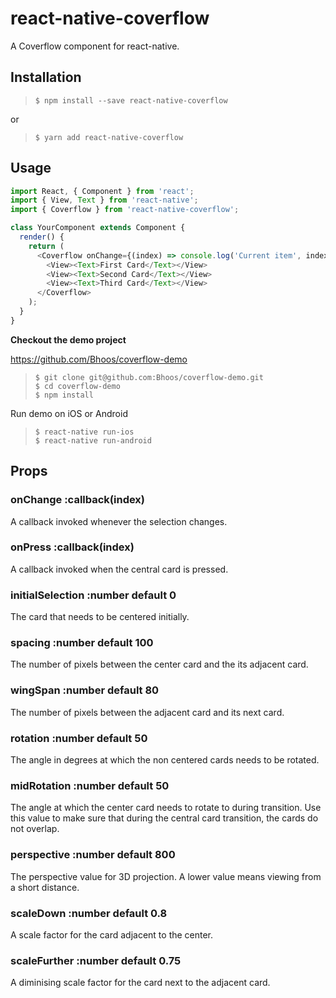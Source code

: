# react-native-coverflow
A Coverflow component for react-native.

## Installation
>`$ npm install --save react-native-coverflow`

or

>`$ yarn add react-native-coverflow`

## Usage
```javascript
import React, { Component } from 'react';
import { View, Text } from 'react-native';
import { Coverflow } from 'react-native-coverflow';

class YourComponent extends Component {
  render() {
    return (
      <Coverflow onChange={(index) => console.log('Current item', index)}>
        <View><Text>First Card</Text></View>
        <View><Text>Second Card</Text></View>
        <View><Text>Third Card</Text></View>
      </Coverflow>
    );
  }
}
```

**Checkout the demo project**

https://github.com/Bhoos/coverflow-demo
> `$ git clone git@github.com:Bhoos/coverflow-demo.git`  
> `$ cd coverflow-demo`  
> `$ npm install`  

Run demo on iOS or Android
> `$ react-native run-ios`  
> `$ react-native run-android`

## Props
### onChange :callback(index)
A callback invoked whenever the selection changes.

### onPress :callback(index)
A callback invoked when the central card is pressed.

### initialSelection :number default 0
The card that needs to be centered initially.

### spacing :number default 100
The number of pixels between the center card and the its adjacent card.

### wingSpan :number default 80
The number of pixels between the adjacent card and its next card.

### rotation :number default 50
The angle in degrees at which the non centered cards needs to be rotated.

### midRotation :number default 50
The angle at which the center card needs to rotate to during transition. 
Use this value to make sure that during the central card transition, the
cards do not overlap.

### perspective :number default 800
The perspective value for 3D projection. A lower value means viewing from
a short distance.

### scaleDown :number default 0.8
A scale factor for the card adjacent to the center.

### scaleFurther :number default 0.75
A diminising scale factor for the card next to the adjacent card.



